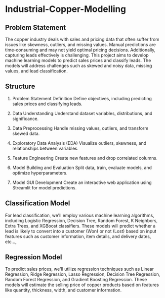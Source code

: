 # Industrial-Copper-Modelling

## Problem Statement
The copper industry deals with sales and pricing data that often suffer from issues like skewness, outliers, and missing values. Manual predictions are time-consuming and may not yield optimal pricing decisions. Additionally, capturing leads effectively is challenging. This project aims to develop machine learning models to predict sales prices and classify leads. The models will address challenges such as skewed and noisy data, missing values, and lead classification.

## Structure
1. Problem Statement Definition
Define objectives, including predicting sales prices and classifying leads.

2. Data Understanding
Understand dataset variables, distributions, and significance.

3. Data Preprocessing
Handle missing values, outliers, and transform skewed data.

4. Exploratory Data Analysis (EDA)
Visualize outliers, skewness, and relationships between variables.

5. Feature Engineering
Create new features and drop correlated columns.

6. Model Building and Evaluation
Split data, train, evaluate models, and optimize hyperparameters.

7. Model GUI Development
Create an interactive web application using Streamlit for model predictions.


## Classification Model
For lead classification, we'll employ various machine learning algorithms, including Logistic Regression, Decision Tree, Random Forest, K Neighbors, Extra Trees, and XGBoost classifiers.
These models will predict whether a lead is likely to convert into a customer (Won) or not (Lost) based on input features such as customer information, item details, and delivery dates, etc...,

## Regression Model
To predict sales prices, we'll utilize regression techniques such as Linear Regression, Ridge Regression, Lasso Regression, Decision Tree Regression, Random Forest Regression, and Gradient Boosting Regression. These models will estimate the selling price of copper products based on features like quantity, thickness, width, and customer information.
